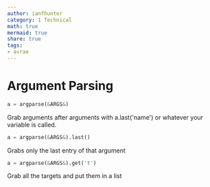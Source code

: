 ```yaml
---
author: ianfhunter
category: 1 Technical
math: true
mermaid: true
share: true
tags:
- avrae
---
```


# Argument Parsing

```python
a = argparse(&ARGS&)
``` 
Grab arguments after arguments with a.last('name')  or whatever your variable is called.

```python
a = argparse(&ARGS&).last()
``` 
Grabs only the last entry of that argument

```python
a = argparse(&ARGS&).get('t')
``` 
Grab all the targets and put them in a list